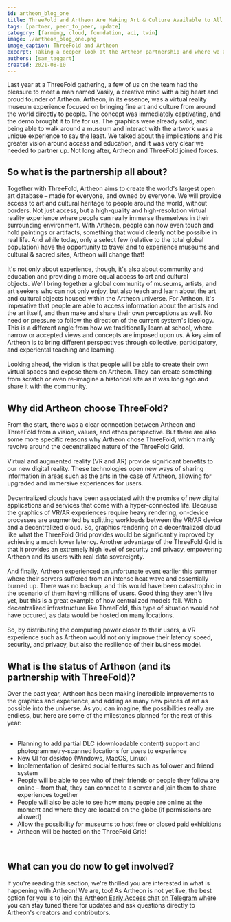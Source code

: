 ```yaml
---
id: artheon_blog_one
title: ThreeFold and Artheon Are Making Art & Culture Available to All
tags: [partner, peer_to_peer, update]
category: [farming, cloud, foundation, aci, twin]
image: ./artheon_blog_one.png
image_caption: ThreeFold and Artheon
excerpt: Taking a deeper look at the Artheon partnership and where we are headed together.
authors: [sam_taggart]
created: 2021-08-10
---
```


Last year at a ThreeFold gathering, a few of us on the team had the pleasure to meet a man named Vasily, a creative mind with a big heart and proud founder of Artheon. Artheon, in its essence, was a virtual reality museum experience focused on bringing fine art and culture from around the world directly to people. The concept was immediately captivating, and the demo brought it to life for us. The graphics were already solid, and being able to walk around a museum and interact with the artwork was a unique experience to say the least. We talked about the implications and his greater vision around access and education, and it was very clear we needed to partner up. Not long after, Artheon and ThreeFold joined forces.

## So what is the partnership all about?

Together with ThreeFold, Artheon aims to create the world's largest open art database – made for everyone, and owned by everyone. We will provide access to art and cultural heritage to people around the world, without borders. Not just access, but a high-quality and high-resolution virtual reality experience where people can really immerse themselves in their surrounding environment. With Artheon, people can now even touch and hold paintings or artifacts, something that would clearly not be possible in real life. And while today, only a select few (relative to the total global population) have the opportunity to travel and to experience museums and cultural & sacred sites, Artheon will change that!
<br/>
<br/>
It's not only about experience, though, it's also about community and education and providing a more equal access to art and cultural objects. We'll bring together a global community of museums, artists, and art seekers who can not only enjoy, but also teach and learn about the art and cultural objects housed within the Artheon universe. For Artheon, it's imperative
that people are able to access information about the artists and the art itself, and then make and share their own perceptions as well. No need or pressure to follow the direction of the current system's ideology. This is a different angle from how we traditionally learn at school, where narrow or accepted views and concepts are imposed upon us. A key aim of Artheon is to bring different perspectives through collective, participatory, and experiental teaching and learning.
<br/>
<br/>
Looking ahead, the vision is that people will be able to create their own virtual spaces and expose them on Artheon. They can create something from scratch or even re-imagine a historical site as it was long ago and share it with the community.

## Why did Artheon choose ThreeFold?

From the start, there was a clear connection between Artheon and ThreeFold from a vision, values, and ethos perspective. But there are also some more specific reasons why Artheon chose ThreeFold, which mainly revolve around the decentralized nature of the ThreeFold Grid.
<br/>
<br/>
Virtual and augmented reality (VR and AR) provide significant benefits to our new digital reality. These technologies open new ways of sharing information in areas such as the arts in the case of Artheon, allowing for upgraded and immersive experiences for users.
<br/>
<br/>
Decentralized clouds have been associated with the promise of new digital applications and services that come with a hyper-connected life. Because the graphics of VR/AR experiences require heavy rendering, on-device processes are augmented by splitting workloads between the VR/AR device and a decentralized cloud. So, graphics rendering on a decentralized cloud like what the ThreeFold Grid provides would be significantly improved by achieving a much lower latency. Another advantage of the ThreeFold Grid is that it provides an extremely high level of security and privacy, empowering Artheon and its users with real data sovereignty.
<br/>
<br/>
And finally, Artheon experienced an unfortunate event earlier this summer where their servers suffered from an intense heat wave and essentially burned up. There was no backup, and this would have been catastrophic in the scenario of them having millions of users. Good thing they aren't live yet, but this is a great example of how centralized models fail. With a decentralized infrastructure like ThreeFold, this type of situation would not have occured, as data would be hosted on many locations.
<br/>
<br/>
So, by distributing the computing power closer to their users, a VR experience such as Artheon would not only improve their latency speed, security, and privacy, but also the resilience of their business model. 

## What is the status of Artheon (and its partnership with ThreeFold)?

Over the past year, Artheon has been making incredible improvements to the graphics and experience, and adding as many new pieces of art as possible into the universe. As you can imagine, the possibilities really are endless, but here are some of the milestones planned for the rest of this year:
<br/>
<br/>

- Planning to add partial DLC (downloadable content) support and photogrammetry-scanned locations for users to experience
- New UI for desktop (Windows, MacOS, Linux)
- Implementation of desired social features such as follower and friend system
- People will be able to see who of their friends or people they follow are online – from that, they can connect to a server and join them to share experiences together
- People will also be able to see how many people are online at the moment and where they are located on the globe (if permissions are allowed)
- Allow the possibility for museums to host free or closed paid exhibitions
- Artheon will be hosted on the ThreeFold Grid!
<br/>

## What can you do now to get involved?

If you're reading this section, we're thrilled you are interested in what is happening with Artheon! We are, too! As Artheon is not yet live, the best option for you is to join [the Artheon Early Access chat on Telegram](https://t.me/artheon) where you can stay tuned there for updates and ask questions directly to Artheon's creators and contributors.
